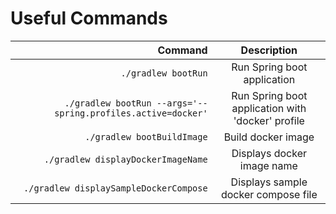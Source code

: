 
# Useful Commands

| Command | Description | 
| -------------:|:--------:|
| `./gradlew bootRun` | Run Spring boot application |
| `./gradlew bootRun --args='--spring.profiles.active=docker'` | Run Spring boot application with 'docker' profile |
| `./gradlew bootBuildImage` | Build docker image|
| `./gradlew displayDockerImageName` | Displays docker image name |
| `./gradlew displaySampleDockerCompose` | Displays sample docker compose file  |